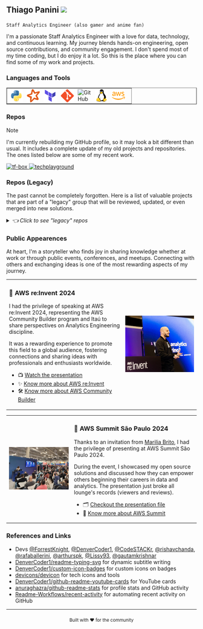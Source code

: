 ## Thiago Panini <a href="https://www.gautamkrishnar.com/"><img src="https://media.giphy.com/media/hvRJCLFzcasrR4ia7z/giphy.gif" width="5%"></a>

`Staff Analytics Engineer (also gamer and anime fan)`

I'm a passionate Staff Analytics Engineer with a love for data, technology, and continuous learning. My journey blends hands-on engineering, open source contributions, and community engagement. I don't spend most of my time coding, but I do enjoy it a lot. So this is the place where you can find some of my work and projects.

### Languages and Tools

<table border="1" cellspacing="0" cellpadding="0">
  <tr>
    <td style="border: 1";>
      <img align="left" alt="Python" width="35px" style="padding-right:10px;" src="https://raw.githubusercontent.com/devicons/devicon/master/icons/python/python-original.svg"/>
      <img align="left" alt="Spark" width="35px" style="padding-right:10px;" src="https://raw.githubusercontent.com/devicons/devicon/6910f0503efdd315c8f9b858234310c06e04d9c0/icons/apachespark/apachespark-original.svg"/>
      <img align="left" alt="Terraform" width="35px" style="padding-right:10px;" src="https://raw.githubusercontent.com/devicons/devicon/master/icons/terraform/terraform-original.svg"/>
      <img align="left" alt="Git" width="35px" style="padding-right:10px;" src="https://raw.githubusercontent.com/devicons/devicon/master/icons/git/git-original.svg"/>
      <img align="left" alt="GitHub" width="35px" style="padding-right:10px;" src="https://user-images.githubusercontent.com/3369400/139447912-e0f43f33-6d9f-45f8-be46-2df5bbc91289.png"/>
      <img align="left" alt="Linux" width="35px" style="padding-right:10px;" src="https://raw.githubusercontent.com/devicons/devicon/master/icons/linux/linux-original.svg"/>
      <img align="left" alt="AWS" width="35px" style="padding-right:10px;" src="https://raw.githubusercontent.com/devicons/devicon/6910f0503efdd315c8f9b858234310c06e04d9c0/icons/amazonwebservices/amazonwebservices-plain-wordmark.svg"/>
    </td>
  </tr>
</table>

### Repos

>[!NOTE]
> I'm currently rebuilding my GitHub profile, so it may look a bit different than usual. It includes a complete update of my old projects and repositories. The ones listed below are some of my recent work.

<p align="left">

  <a href="https://github.com/ThiagoPanini/tfbox">
    <img width="278" src="https://denvercoder1-github-readme-stats.vercel.app/api/pin/?username=ThiagoPanini&repo=tfbox&theme=transparent&hide_border=false" alt="tf-box">
  </a>

  <a href="https://github.com/ThiagoPanini/tech-playground">
    <img width="278" src="https://denvercoder1-github-readme-stats.vercel.app/api/pin/?username=ThiagoPanini&repo=tech-playground&theme=transparent&hide_border=false" alt="techplayground">
  </a>  
       
</p>


### Repos (Legacy)

The past cannot be completely forgotten. Here is a list of valuable projects that are part of a "legacy" group that will be reviewed, updated, or even merged into new solutions.

<details>
  <summary><i>👈 Click to see "legacy" repos</i></summary>
<br />
<p align="left">

  <a href="https://github.com/ThiagoPanini/datadelivery">
    <img width="278" src="https://denvercoder1-github-readme-stats.vercel.app/api/pin/?username=ThiagoPanini&repo=terraglue&theme=transparent&hide_border=false" alt="terraglue">
  </a>

  <a href="https://github.com/ThiagoPanini/pynvest">
    <img width="278" src="https://denvercoder1-github-readme-stats.vercel.app/api/pin/?username=ThiagoPanini&repo=pynvest&theme=transparent&hide_border=false" alt="pynvest">
  </a>

  <a href="https://github.com/ThiagoPanini/pynvest-tools">
    <img width="278" src="https://denvercoder1-github-readme-stats.vercel.app/api/pin/?username=ThiagoPanini&repo=pynvest-tools&theme=transparent&hide_border=false" alt="pynvest">
  </a>

  <a href="https://github.com/ThiagoPanini/terraglue">
    <img width="278" src="https://denvercoder1-github-readme-stats.vercel.app/api/pin/?username=ThiagoPanini&repo=terraglue&theme=transparent&hide_border=false" alt="terraglue">
  </a>

  <a href="https://github.com/ThiagoPanini/sparksnake">
    <img width="278" src="https://denvercoder1-github-readme-stats.vercel.app/api/pin/?username=ThiagoPanini&repo=sparksnake&theme=transparent&hide_border=false" alt="sparksnake">
  </a>

  <a href="https://github.com/ThiagoPanini/cloudgeass">
    <img width="278" src="https://denvercoder1-github-readme-stats.vercel.app/api/pin/?username=ThiagoPanini&repo=cloudgeass&theme=transparent&hide_border=false" alt="cloudgeass">
  </a>
       
</p>

<a href="https://github.com/ThiagoPanini?tab=repositories&sort=stargazers">
  <img alt="All Repositories" title="All Repositories" src="https://custom-icon-badges.demolab.com/badge/-Click to see more-1F222E?style=for-the-badge&logoColor=white&logo=repo"/>
</a>

</details>

### Public Appearences

At heart, I'm a storyteller who finds joy in sharing knowledge whether at work or through public events, conferences, and meetups. Connecting with others and exchanging ideas is one of the most rewarding aspects of my journey.

<table border="0" cellspacing="0" cellpadding="0">
  <tr>
    <td style="border: 0";>
      <h3>🎤 AWS re:Invent 2024</h3>  
      <p>
        I had the privilege of speaking at AWS re:Invent 2024, representing the AWS Community Builder program and Itaú to share perspectives on Analytics Engineering discipline. 
      </p>
      <p>
        It was a rewarding experience to promote this field to a global audience, fostering connections and sharing ideas with professionals and enthusiasts worldwide.
      </p>
      <ul>
        <li>
          📺 <a href="https://www.youtube.com/channel/UCzmXzz_VR0Li8-YOvWN_t3g">Watch the presentation</a>
        </li>
        <li>
          ✨ <a href="https://reinvent.awsevents.com/">Know more about AWS re:Invent</a>
        </li>
        <li>
          🛠️ <a href="https://builder.aws.com/connect/community/community-builders">Know more about AWS Community Builder</a>
        </li>
      </ul>
    </td>
    <td style="border: 0";>
      <img width="1000" src="https://github.com/ThiagoPanini/ThiagoPanini/blob/main/assets/reinvent-speaker.jpeg?raw=true" />
    </td>
  </tr>
</table>

<table border="0" cellspacing="0" cellpadding="0">
  <tr>
    <td style="border: 0";>
      <img width="1000" src="https://github.com/ThiagoPanini/ThiagoPanini/blob/main/assets/aws-summit-2024-v4.jpeg?raw=true" />
    </td>
    <td style="border: 0";>
      <h3>🎤 AWS Summit São Paulo 2024</h3>  
      <p>
        Thanks to an invitation from <a href="https://www.linkedin.com/in/mariliabrito/">Marilia Brito</a>, I had the privilege of presenting at AWS Summit São Paulo 2024.
      </p>
      <p>
        During the event, I showcased my open source solutions and discussed how they can empower others beginning their careers in data and analytics. The presentation just broke all lounge's records (viewers and reviews).
      </p:>
      <ul>
        <li>
          🗂️ <a href="https://github.com/ThiagoPanini/panini-tech-stories/blob/main/terraform/terraform-aws-analytics-v2.pptx">Checkout the presentation file</a>
        </li>
        <li>
          📌 <a href="https://aws.amazon.com/pt/events/summits/sao-paulo/">Know more about AWS Summit</a>
        </li>
      </ul>
    </td>
  </tr>
</table>


### References and Links
   
- Devs [@ForrestKnight](https://github.com/forrestknight), [@DenverCoder1](https://github.com/DenverCoder1), [@CodeSTACKr](https://github.com/codeSTACKr), [@rishavchanda](https://github.com/rishavchanda), [@rafaballerini](https://github.com/rafaballerini), [@arthurspk](https://github.com/arthurspk), [@Lissy93](https://github.com/Lissy93), [@gautamkrishnar](https://github.com/gautamkrishnar)
- [DenverCoder1/readme-typing-svg](https://github.com/DenverCoder1/readme-typing-svg) for dynamic subtitle writing
- [DenverCoder1/custom-icon-badges](https://github.com/DenverCoder1/custom-icon-badges) for custom icons on badges
- [devicons/devicon](https://github.com/devicons/devicon) for tech icons and tools
- [DenverCoder1/github-readme-youtube-cards](https://github.com/DenverCoder1/github-readme-youtube-cards) for YouTube cards
- [anuraghazra/github-readme-stats](https://github.com/anuraghazra/github-readme-stats) for profile stats and GitHub activity
- [Readme-Workflows/recent-activity](https://github.com/Readme-Workflows/recent-activity) for automating recent activity on GitHub

---

<div align="center">
  <sub>Built with ❤️ for the community</sub>
</div>